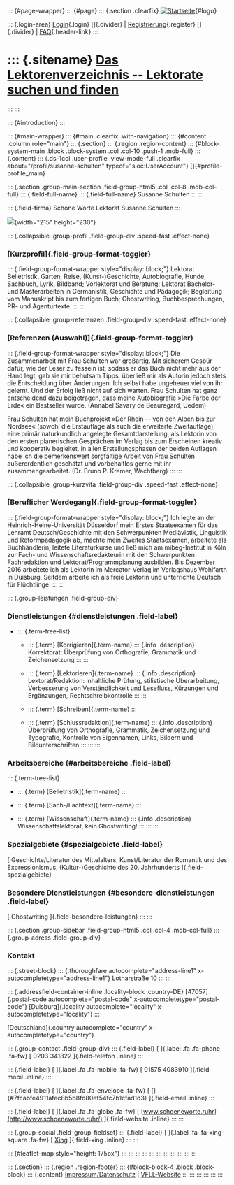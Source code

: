 ::: {#page-wrapper}
::: {#page}
::: {.section .clearfix}
[![Startseite](https://www.lektoren.de/sites/default/files/VfLL_logo.jpg)](/ "Startseite"){#logo}

::: {.login-area}
[Login](/user){.login} []{.divider} \|
[Registrierung](/user/register){.register} []{.divider} \|
[FAQ](/faq-page){.header-link}
:::

::: {.sitename}
[Das Lektorenverzeichnis -- Lektorate suchen und finden](/ "Startseite")
========================================================================
:::
:::

::: {#introduction}
:::

::: {#main-wrapper}
::: {#main .clearfix .with-navigation}
::: {#content .column role="main"}
::: {.section}
::: {.region .region-content}
::: {#block-system-main .block .block-system .col .col-10 .push-1 .mob-full}
::: {.content}
::: {.ds-1col .user-profile .view-mode-full .clearfix about="/profil/susanne-schulten" typeof="sioc:UserAccount"}
[]{#profile-profile_main}

::: {.section .group-main-section .field-group-html5 .col .col-8 .mob-col-full}
::: {.field-full-name}
::: {.field-full-name}
Susanne Schulten
:::
:::

::: {.field-firma}
Schöne Worte Lektorat Susanne Schulten
:::

![](https://www.lektoren.de/sites/default/files/styles/profile-image-full/public/users/profile_img/susanne2_1_von_1_klein.jpg?itok=dMB9RV_4){width="215"
height="230"}

::: {.collapsible .group-profil .field-group-div .speed-fast .effect-none}
### [Kurzprofil]{.field-group-format-toggler}

::: {.field-group-format-wrapper style="display: block;"}
Lektorat Belletristik, Garten, Reise, (Kunst-)Geschichte, Autobiografie,
Hunde, Sachbuch, Lyrik, Bildband; Vorlektorat und Beratung; Lektorat
Bachelor- und Masterarbeiten in Germanistik, Geschichte und Pädagogik;
Begleitung vom Manuskript bis zum fertigen Buch; Ghostwriting,
Buchbesprechungen, PR- und Agenturtexte.
:::
:::

::: {.collapsible .group-referenzen .field-group-div .speed-fast .effect-none}
### [Referenzen (Auswahl)]{.field-group-format-toggler}

::: {.field-group-format-wrapper style="display: block;"}
Die Zusammenarbeit mit Frau Schulten war großartig. Mit sicherem Gespür
dafür, wie der Leser zu fesseln ist, sodass er das Buch nicht mehr aus
der Hand legt, gab sie mir behutsam Tipps, überließ mir als Autorin
jedoch stets die Entscheidung über Änderungen. Ich selbst habe ungeheuer
viel von ihr gelernt. Und der Erfolg ließ nicht auf sich warten. Frau
Schulten hat ganz entscheidend dazu beigetragen, dass meine
Autobiografie »Die Farbe der Erde« ein Bestseller wurde. (Annabel Savary
de Beauregard, Uedem)

Frau Schulten hat mein Buchprojekt »Der Rhein -- von den Alpen bis zur
Nordsee« (sowohl die Erstauflage als auch die erweiterte Zweitauflage),
eine primär naturkundlich angelegte Gesamtdarstellung, als Lektorin von
den ersten planerischen Gesprächen im Verlag bis zum Erscheinen kreativ
und kooperativ begleitet. In allen Erstellungsphasen der beiden Auflagen
habe ich die bemerkenswert sorgfältige Arbeit von Frau Schulten
außerordentlich geschätzt und vorbehaltlos gerne mit ihr
zusammengearbeitet. (Dr. Bruno P. Kremer, Wachtberg)
:::
:::

::: {.collapsible .group-kurzvita .field-group-div .speed-fast .effect-none}
### [Beruflicher Werdegang]{.field-group-format-toggler}

::: {.field-group-format-wrapper style="display: block;"}
Ich legte an der Heinrich-Heine-Universität Düsseldorf mein Erstes
Staatsexamen für das Lehramt Deutsch/Geschichte mit den Schwerpunkten
Mediävistik, Linguistik und Reformpädagogik ab, machte mein Zweites
Staatsexamen, arbeitete als Buchhändlerin, leitete Literaturkurse und
ließ mich am mibeg-Institut in Köln zur Fach- und
Wissenschaftsredakteurin mit den Schwerpunkten Fachredaktion und
Lektorat/Programmplanung ausbilden. Bis Dezember 2016 arbeitete ich als
Lektorin im Mercator-Verlag im Verlagshaus Wohlfarth in Duisburg.
Seitdem arbeite ich als freie Lektorin und unterrichte Deutsch für
Flüchtlinge.
:::
:::

::: {.group-leistungen .field-group-div}
### Dienstleistungen {#dienstleistungen .field-label}

-   ::: {.term-tree-list}
    -   ::: {.term}
        [Korrigieren]{.term-name}
        ::: {.info .description}
        Korrektorat: Überprüfung von Orthografie, Grammatik und
        Zeichensetzung
        :::
        :::

    -   ::: {.term}
        [Lektorieren]{.term-name}
        ::: {.info .description}
        Lektorat/Redaktion: inhaltliche Prüfung, stilistische
        Überarbeitung, Verbesserung von Verständlichkeit und Lesefluss,
        Kürzungen und Ergänzungen, Rechtschreibkontrolle
        :::
        :::

    -   ::: {.term}
        [Schreiben]{.term-name}
        :::

    -   ::: {.term}
        [Schlussredaktion]{.term-name}
        ::: {.info .description}
        Überprüfung von Orthografie, Grammatik, Zeichensetzung und
        Typografie, Kontrolle von Eigennamen, Links, Bildern und
        Bildunterschriften
        :::
        :::
    :::

### Arbeitsbereiche {#arbeitsbereiche .field-label}

::: {.term-tree-list}
-   ::: {.term}
    [Belletristik]{.term-name}
    :::

-   ::: {.term}
    [Sach-/Fachtext]{.term-name}
    :::

-   ::: {.term}
    [Wissenschaft]{.term-name}
    ::: {.info .description}
    Wissenschaftslektorat, kein Ghostwriting!
    :::
    :::
:::

### Spezialgebiete {#spezialgebiete .field-label}

[ Geschichte/Literatur des Mittelalters, Kunst/Literatur der Romantik
und des Expressionismus, (Kultur-)Geschichte des 20. Jahrhunderts
]{.field-spezialgebiete}

### Besondere Dienstleistungen {#besondere-dienstleistungen .field-label}

[ Ghostwriting ]{.field-besondere-leistungen}
:::
:::

::: {.section .group-sidebar .field-group-html5 .col .col-4 .mob-col-full}
::: {.group-adress .field-group-div}
### Kontakt

::: {.street-block}
::: {.thoroughfare autocomplete="address-line1" x-autocompletetype="address-line1"}
Lotharstraße 10
:::
:::

::: {.addressfield-container-inline .locality-block .country-DE}
[47057]{.postal-code autocomplete="postal-code"
x-autocompletetype="postal-code"} [Duisburg]{.locality
autocomplete="locality" x-autocompletetype="locality"}
:::

[Deutschland]{.country autocomplete="country"
x-autocompletetype="country"}

::: {.group-contact .field-group-div}
::: {.field-label}
[ ]{.label .fa .fa-phone .fa-fw} [ 0203 341822 ]{.field-telefon .inline}
:::

::: {.field-label}
[ ]{.label .fa .fa-mobile .fa-fw} [ 01575 4083910 ]{.field-mobil
.inline}
:::

::: {.field-label}
[ ]{.label .fa .fa-envelope .fa-fw} [
[]{#7fcabfe4911afec8b5b8fd80ef54fc7b1cfad1d3} ]{.field-email .inline}
:::

::: {.field-label}
[ ]{.label .fa .fa-globe .fa-fw} [
[www.schoeneworte.ruhr](http://www.schoeneworte.ruhr/) ]{.field-website
.inline}
:::
:::

::: {.group-social .field-group-fieldset}
::: {.field-label}
[ ]{.label .fa .fa-xing-square .fa-fw} [
[Xing](https://www.xing.com/profile/Susanne_Schulten3) ]{.field-xing
.inline}
:::
:::

::: {#leaflet-map style="height: 175px"}
:::
:::
:::
:::
:::
:::
:::
:::
:::
:::
:::

::: {.section}
::: {.region .region-footer}
::: {#block-block-4 .block .block-block}
::: {.content}
[Impressum/Datenschutz](/impressum) \|
[VFLL-Website](http://www.vfll.de)
:::
:::
:::
:::
:::
:::
